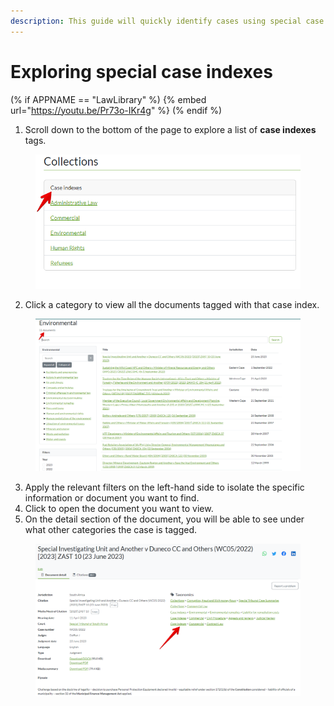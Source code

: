 ```yaml
---
description: This guide will quickly identify cases using special case indexes.
---
```


# Exploring special case indexes

(% if APPNAME == "LawLibrary" %)
{% embed url="https://youtu.be/Pr73o-IKr4g" %}
(% endif %)

1. Scroll down to the bottom of the page to explore a list of **case indexes** tags.

<figure><img src="../.gitbook/assets/Case indexes (2).png" alt=""><figcaption></figcaption></figure>

2. Click a category to view all the documents tagged with that case index.

<figure><img src="../.gitbook/assets/case index.png" alt=""><figcaption></figcaption></figure>

3. Apply the relevant filters on the left-hand side to isolate the specific information or document you want to find.
4. Click to open the document you want to view.
5. On the detail section of the document, you will be able to see under what other categories the case is tagged.

<figure><img src="../.gitbook/assets/other tags.png" alt=""><figcaption></figcaption></figure>
